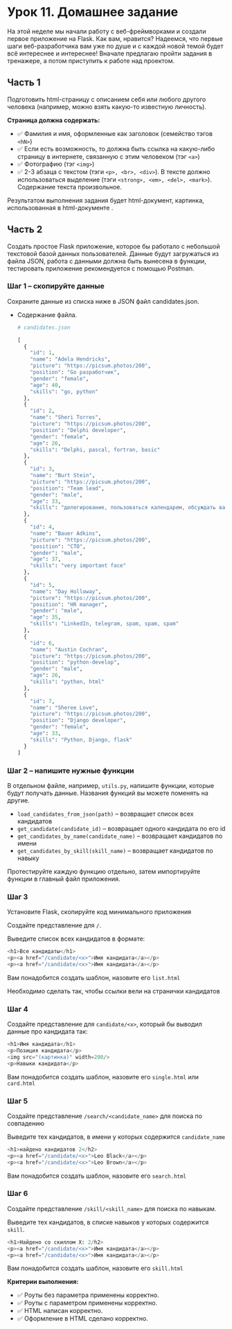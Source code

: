 # Урок 11. Домашнее задание

На этой неделе мы начали работу с веб-фреймворками и создали первое приложение на Flask.  Как вам, нравится? Надеемся, что первые шаги веб-разработчика вам уже по душе и с каждой новой темой будет всё интереснее и интереснее! Вначале предлагаю пройти задания в тренажере, а потом приступить к работе над проектом.

## Часть 1

Подготовить html-страницу с описанием себя или любого другого человека (например, можно взять какую-то известную личность).

**Страница должна содержать:**

- :white_check_mark: Фамилия и имя, оформленные как заголовок (семейство тэгов `<hN>`)
- :white_check_mark: Если есть возможность, то должна быть ссылка на какую-либо страницу в интернете, связанную с этим человеком (тэг `<a>`)
- :white_check_mark: Фотографию (тэг `<img>`)
- :white_check_mark: 2-3 абзаца с текстом (тэги `<p>, <br>, <div>`). В тексте должно использоваться выделение (тэги `<strong>, <em>, <del>, <mark>`). Содержание текста произвольное.

Результатом выполнения задания будет html-документ, картинка, использованная в html-документе .

  ## Часть 2
  
  Создать простое Flask приложение, которое бы работало с небольшой текстовой базой данных пользователей. Данные будут загружаться из файла JSON, работа с данными должна быть вынесена в функции, тестировать приложение рекомендуется с помощью Postman.
  
  ### Шаг 1 – скопируйте данные

Сохраните данные из списка ниже в JSON файл candidates.json.

- Содержание файла.
    
    ```python
    # candidates.json
    
    [
      {
        "id": 1,
        "name": "Adela Hendricks",
        "picture": "https://picsum.photos/200",
        "position": "Go разработчик",
        "gender": "female",
        "age": 40,
        "skills": "go, python"
      },
      {
        "id": 2,
        "name": "Sheri Torres",
        "picture": "https://picsum.photos/200",
        "position": "Delphi developer",
        "gender": "female",
        "age": 26,
        "skills": "Delphi, pascal, fortran, basic"
      },
      {
        "id": 3,
        "name": "Burt Stein",
        "picture": "https://picsum.photos/200",
        "position": "Team lead",
        "gender": "male",
        "age": 33,
        "skills": "делегирование, пользоваться календарем, обсуждать важные вопросы"
      },
      {
        "id": 4,
        "name": "Bauer Adkins",
        "picture": "https://picsum.photos/200",
        "position": "CTO",
        "gender": "male",
        "age": 37,
        "skills": "very important face"
      },
      {
        "id": 5,
        "name": "Day Holloway",
        "picture": "https://picsum.photos/200",
        "position": "HR manager",
        "gender": "male",
        "age": 35,
        "skills": "LinkedIn, telegram, spam, spam, spam"
      },
      {
        "id": 6,
        "name": "Austin Cochran",
        "picture": "https://picsum.photos/200",
        "position": "python-develop",
        "gender": "male",
        "age": 26,
        "skills": "python, html"
      },
      {
        "id": 7,
        "name": "Sheree Love",
        "picture": "https://picsum.photos/200",
        "position": "Django developer",
        "gender": "female",
        "age": 33,
        "skills": "Python, Django, flask"
      }
    ]
    ```
    

### Шаг 2 – напишите нужные функции

В отдельном файле, например, `utils.py`, напишите функции, которые будут получать данные. Названия функций вы  можете поменять на другие. 

- `load_candidates_from_json(path)` – возвращает список всех кандидатов
- `get_candidate(candidate_id)` – возвращает одного кандидата по его id
- `get_candidates_by_name(candidate_name)` – возвращает кандидатов по имени
- `get_candidates_by_skill(skill_name)` – возвращает кандидатов по навыку

Протестируйте каждую функцию отдельно, затем импортируйте функции в главный файл приложения. 

### Шаг 3

Установите Flask, скопируйте код минимального приложения 

Создайте представление для  `/`.

Выведите список всех кандидатов в формате:

```python
<h1>Все кандидаты</h1>
<p><a href="/candidate/<x>">Имя кандидата</a></p>
<p><a href="/candidate/<x>">Имя кандидата</a></p>
```

Вам понадобится создать шаблон, назовите его `list.html`

Необходимо сделать так, чтобы ссылки вели на странички кандидатов

### Шаг 4

Создайте представление для  `candidate/<x>`, который бы выводил данные про кандидата так: 

```python
<h1>Имя кандидата</h1>
<p>Позиция кандидата</p>
<img src="(картинка)" width=200/>
<p>Навыки кандидата</p>
```

Вам понадобится создать шаблон, назовите его `single.html` или `card.html`

### Шаг 5

Создайте представление `/search/<candidate_name>` для поиска по совпадению

Выведите тех кандидатов, в имени у которых содержится `candidate_name`

```python
<h1>найдено кандидатов 2</h2>
<p><a href="/candidate/<x>">Leo Black</a></p>
<p><a href="/candidate/<x>">Leo Brown</a></p>
```

Вам понадобится создать шаблон, назовите его `search.html` 

### Шаг 6

Создайте представление `/skill/<skill_name>` для поиска по навыкам.

Выведите тех кандидатов, в списке навыков у которых содержится `skill`.

```python
<h1>Найдено со скиллом X: 2/h2>
<p><a href="/candidate/<x>">Имя кандидата</a></p>
<p><a href="/candidate/<x>">Имя кандидата</a></p>
```

Вам понадобится создать шаблон, назовите его `skill.html`
  
  **Критерии выполнения:**

- :white_check_mark: Роуты без параметра применены корректно.
- :white_check_mark: Роуты с параметром применены корректно.
- :white_check_mark: HTML написан корректно.
- :white_check_mark: Оформление в HTML сделано корректно.
